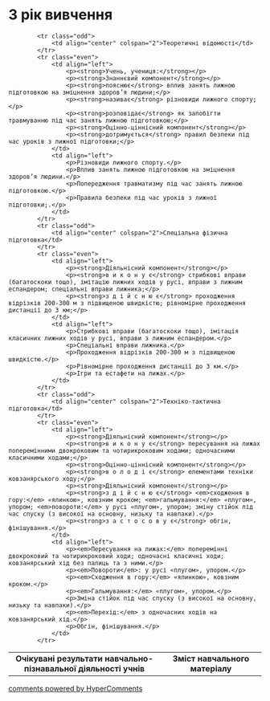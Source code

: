 <div id="hypercomments_widget" class="js-hypercomments-widget invisible"></div>

3 рік вивчення
=============================

<table>
  <body>
    <tr>
<td align="center" width="60%"><strong>Очікувані результати навчально-пізнавальної діяльності учнів</strong></td>
<td align="center" width="40%"><strong>Зміст навчального матеріалу</strong></td>
    </tr>

            <tr class="odd">
                <td align="center" colspan="2">Теоретичні відомості</td>
            </tr>
            <tr class="even">
                <td align="left">
                    <p><strong>Учень, учениця:</strong></p>
                    <p><strong>Знаннєвий компонент</strong></p>
                    <p><strong>пояснює</strong> вплив занять лижною підготовкою на зміцнення здоров’я людини;</p>
                    <p><strong>називає</strong> різновиди лижного спорту;</p>
                    <p><strong>розповідає</strong> як запобігти травмуванню під час занять лижною підготовкою;</p>
                    <p><strong>Оцінно-ціннісний компонент</strong></p>
                    <p><strong>дотримується</strong> правил безпеки під час уроків з лижної підготовки;</p>
                </td>
                <td align="left">
                    <p>Різновиди лижного спорту.</p>
                    <p>Вплив занять лижною підготовкою на зміцнення здоров’я людини.</p>
                    <p>Попередження травматизму під час занять лижною підготовкою.</p>
                    <p>Правила безпеки під час уроків з лижної підготовки;.</p>
                </td>
            </tr>
            <tr class="odd">
                <td align="center" colspan="2">Спеціальна фізична підготовка</td>
            </tr>
            <tr class="even">
                <td align="left">
                    <p><strong>Діяльнісний компонент</strong></p>
                    <p><strong>в и к о н у є</strong> cтрибкові вправи (багатоскоки тощо), імітацію лижних ходів у русі, вправи з лижним еспандером; спеціальні вправи лижника;</p>
                    <p><strong>з д і й с н ю є</strong> проходження відрізків 200-300 м з підвищеною швидкістю; рівномірне проходження дистанції до 3 км;</p>
                </td>
                <td align="left">
                    <p>Стрибкові вправи (багатоскоки тощо), імітація класичних лижних ходів у русі, вправи з лижним еспандером.</p>
                    <p>Спеціальні вправи лижника.</p>
                    <p>Проходження відрізків 200-300 м з підвищеною швидкістю.</p>
                    <p>Рівномірне проходження дистанції до 3 км.</p>
                    <p>Ігри та естафети на лижах.</p>
                </td>
            </tr>
            <tr class="odd">
                <td align="center" colspan="2">Техніко-тактична підготовка</td>
            </tr>
            <tr class="even">
                <td align="left">
                    <p><strong>Діяльнісний компонент</strong></p>
                    <p><strong>в и к о н у є</strong> пересування на лижах поперемінними двокроковим та чотирикроковим ходами; одночасними класичними ходами;</p>
                    <p><strong>Оцінно-ціннісний компонент</strong></p>
                    <p><strong>в о л о д і є</strong> елементами техніки ковзанярського ходу;</p>
                    <p><strong>Діяльнісний компонент</strong></p>
                    <p><strong>з д і й с н ю є</strong> <em>сходження в гору:</em> «ялинкою», ковзним кроком; <em>гальмування:</em> «плугом», упором; <em>повороти:</em> у русі «плугом», упором; зміну стійок під час спуску (з високої на основну, низьку та навпаки).</p>
                    <p><strong>з а с т о с о в у є</strong> обгін, фінішування.</p>
                </td>
                <td align="left">
                    <p><em>Пересування на лижах:</em> поперемінні двокроковий та чотирикроковий ходи; одночасні класичні ходи; ковзанярський хід без палиць та з ними.</p>
                    <p><em>Повороти</em>: у русі «плугом», упором.</p>
                    <p><em>Сходження в гору:</em> «ялинкою», ковзним кроком.</p>
                    <p><em>Гальмування:</em> «плугом», упором.</p>
                    <p>Зміна стійок під час спуску (з високої на основну, низьку та навпаки).</p>
                    <p><em>Перехід:</em> з одночасних ходів на ковзанярський хід.</p>
                    <p>Обгін, фінішування.</p>
                </td>
            </tr>
  </body>
</table>

<div class="js-hypercomments-container">
    <a href="http://hypercomments.com" class="hc-link" title="comments widget">comments powered by HyperComments</a>
</div>